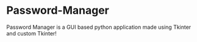 # Password-Manager
Password Manager is a GUI based python application made using Tkinter and custom Tkinter!
